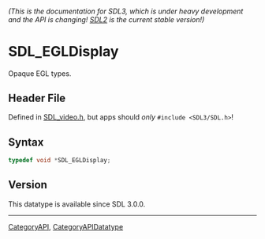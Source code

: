###### (This is the documentation for SDL3, which is under heavy development and the API is changing! [SDL2](https://wiki.libsdl.org/SDL2/) is the current stable version!)
# SDL_EGLDisplay

Opaque EGL types.

## Header File

Defined in [SDL_video.h](https://github.com/libsdl-org/SDL/blob/main/include/SDL3/SDL_video.h), but apps should _only_ `#include <SDL3/SDL.h>`!

## Syntax

```c
typedef void *SDL_EGLDisplay;
```

## Version

This datatype is available since SDL 3.0.0.

----
[CategoryAPI](CategoryAPI), [CategoryAPIDatatype](CategoryAPIDatatype)

